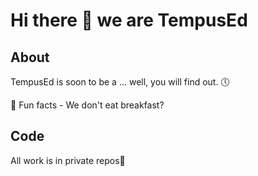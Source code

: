 # Hi there 👋 we are TempusEd


## About
TempusEd is soon to be a ...
well, you will find out. 🕔

🍿 Fun facts - We don't eat breakfast?

## Code
All work is in private repos🔐


